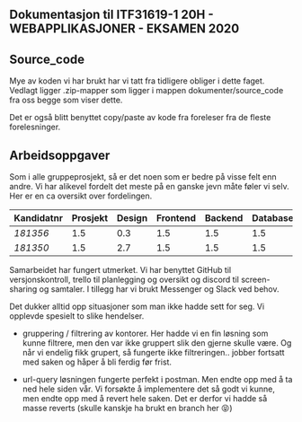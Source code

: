 ## Dokumentasjon til ITF31619-1 20H - WEBAPPLIKASJONER - EKSAMEN 2020

Source_code
  -------

Mye av koden vi har brukt har vi tatt fra tidligere obliger i dette faget. Vedlagt ligger .zip-mapper som ligger i mappen dokumenter/source_code fra oss begge som viser dette. 

Det er også blitt benyttet copy/paste av kode fra foreleser fra de fleste forelesninger.

Arbeidsoppgaver
  -------

Som i alle gruppeprosjekt, så er det noen som er bedre på visse felt enn andre. Vi har alikevel fordelt det meste på en ganske jevn måte føler vi selv. Her er en ca oversikt over fordelingen.


Kandidatnr | Prosjekt | Design | Frontend | Backend | Database | Autentisering/Autorisering
--- |--- | --- | --- | --- | --- | ---
*181356* | 1.5 | 0.3 | 1.5 | 1.5 | 1.5 | 2.7
*181350* | 1.5 | 2.7 | 1.5 | 1.5 | 1.5 | 0.3


Samarbeidet har fungert utmerket. Vi har benyttet GitHub til versjonskontroll, trello til planlegging og oversikt og discord til screen-sharing og samtaler. I tillegg har vi brukt Messenger og Slack ved behov.

Det dukker alltid opp situasjoner som man ikke hadde sett for seg. Vi opplevde spesielt to slike hendelser. 
- gruppering / filtrering av kontorer. 
 Her hadde vi en fin løsning som kunne filtrere, men den var ikke gruppert slik den gjerne skulle være. Og når vi endelig fikk grupert, så fungerte ikke filtreringen.. jobber fortsatt med saken og håper å bli ferdig før frist. 

- url-query
 løsningen fungerte perfekt i postman. Men endte opp med å ta ned hele siden vår. Vi forsøkte å implementere det så godt vi kunne, men endte opp med å revert hele saken. Det er derfor vi hadde så masse reverts (skulle kanskje ha brukt en branch her 😝)